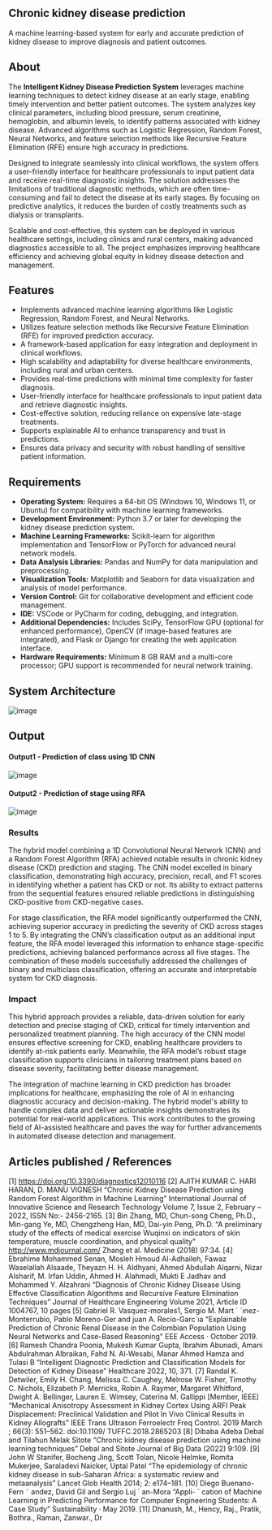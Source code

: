 ## Chronic kidney disease prediction
A machine learning-based system for early and accurate prediction of kidney disease to improve diagnosis and patient outcomes.

## About
The **Intelligent Kidney Disease Prediction System** leverages machine learning techniques to detect kidney disease at an early stage, enabling timely intervention and better patient outcomes. The system analyzes key clinical parameters, including blood pressure, serum creatinine, hemoglobin, and albumin levels, to identify patterns associated with kidney disease. Advanced algorithms such as Logistic Regression, Random Forest, Neural Networks, and feature selection methods like Recursive Feature Elimination (RFE) ensure high accuracy in predictions.  

Designed to integrate seamlessly into clinical workflows, the system offers a user-friendly interface for healthcare professionals to input patient data and receive real-time diagnostic insights. The solution addresses the limitations of traditional diagnostic methods, which are often time-consuming and fail to detect the disease at its early stages. By focusing on predictive analytics, it reduces the burden of costly treatments such as dialysis or transplants.  

Scalable and cost-effective, this system can be deployed in various healthcare settings, including clinics and rural centers, making advanced diagnostics accessible to all. The project emphasizes improving healthcare efficiency and achieving global equity in kidney disease detection and management.
## Features
- Implements advanced machine learning algorithms like Logistic Regression, Random Forest, and Neural Networks.  
- Utilizes feature selection methods like Recursive Feature Elimination (RFE) for improved prediction accuracy.  
- A framework-based application for easy integration and deployment in clinical workflows.  
- High scalability and adaptability for diverse healthcare environments, including rural and urban centers.  
- Provides real-time predictions with minimal time complexity for faster diagnosis.  
- User-friendly interface for healthcare professionals to input patient data and retrieve diagnostic insights.  
- Cost-effective solution, reducing reliance on expensive late-stage treatments.  
- Supports explainable AI to enhance transparency and trust in predictions.  
- Ensures data privacy and security with robust handling of sensitive patient information.  

## Requirements
* **Operating System:** Requires a 64-bit OS (Windows 10, Windows 11, or Ubuntu) for compatibility with machine learning frameworks.  
* **Development Environment:** Python 3.7 or later for developing the kidney disease prediction system.  
* **Machine Learning Frameworks:** Scikit-learn for algorithm implementation and TensorFlow or PyTorch for advanced neural network models.  
* **Data Analysis Libraries:** Pandas and NumPy for data manipulation and preprocessing.  
* **Visualization Tools:** Matplotlib and Seaborn for data visualization and analysis of model performance.  
* **Version Control:** Git for collaborative development and efficient code management.  
* **IDE:** VSCode or PyCharm for coding, debugging, and integration.  
* **Additional Dependencies:** Includes SciPy, TensorFlow GPU (optional for enhanced performance), OpenCV (if image-based features are integrated), and Flask or Django for creating the web application interface.  
* **Hardware Requirements:** Minimum 8 GB RAM and a multi-core processor; GPU support is recommended for neural network training.  

## System Architecture
![image](https://github.com/user-attachments/assets/09ad8462-9a25-4591-8281-fac6b318be2b)


## Output


#### Output1 - Prediction of class using 1D CNN
![image](https://github.com/user-attachments/assets/e6ae62d0-99f3-4720-8deb-b3328a1e1986)


#### Output2 - Prediction of stage using RFA
![image](https://github.com/user-attachments/assets/986a4f46-b3e8-4317-b770-b5558e458cdf)

### Results

The hybrid model combining a 1D Convolutional Neural Network (CNN) and a Random Forest Algorithm (RFA) achieved notable results in chronic kidney disease (CKD) prediction and staging. The CNN model excelled in binary classification, demonstrating high accuracy, precision, recall, and F1 scores in identifying whether a patient has CKD or not. Its ability to extract patterns from the sequential features ensured reliable predictions in distinguishing CKD-positive from CKD-negative cases.

For stage classification, the RFA model significantly outperformed the CNN, achieving superior accuracy in predicting the severity of CKD across stages 1 to 5. By integrating the CNN’s classification output as an additional input feature, the RFA model leveraged this information to enhance stage-specific predictions, achieving balanced performance across all five stages. The combination of these models successfully addressed the challenges of binary and multiclass classification, offering an accurate and interpretable system for CKD diagnosis.

### Impact

This hybrid approach provides a reliable, data-driven solution for early detection and precise staging of CKD, critical for timely intervention and personalized treatment planning. The high accuracy of the CNN model ensures effective screening for CKD, enabling healthcare providers to identify at-risk patients early. Meanwhile, the RFA model’s robust stage classification supports clinicians in tailoring treatment plans based on disease severity, facilitating better disease management.

The integration of machine learning in CKD prediction has broader implications for healthcare, emphasizing the role of AI in enhancing diagnostic accuracy and decision-making. The hybrid model's ability to handle complex data and deliver actionable insights demonstrates its potential for real-world applications. This work contributes to the growing field of AI-assisted healthcare and paves the way for further advancements in automated disease detection and management.
## Articles published / References
[1] https://doi.org/10.3390/diagnostics12010116
[2] AJITH KUMAR C. HARI HARAN, D. MANU VIGNESH “Chronic
Kidney Disease Prediction using Random Forest Algorithm in Machine
Learning” International Journal of Innovative Science and Research
Technology Volume 7, Issue 2, February – 2022, ISSN No:- 2456-2165.
[3] Bin Zhang, MD, Chun-song Cheng, Ph.D., Min-gang Ye, MD, Chengzheng Han, MD, Dai-yin Peng, Ph.D. “A preliminary study of the effects
of medical exercise Wuqinxi on indicators of skin temperature, muscle
coordination, and physical quality” http://www.mdjournal.com/ Zhang
et al. Medicine (2018) 97:34.
[4] Ebrahime Mohammed Senan, Mosleh Hmoud Al-Adhaileh, Fawaz
Waselallah Alsaade, Theyazn H. H. Aldhyani, Ahmed Abdullah Alqarni,
Nizar Alsharif, M. Irfan Uddin, Ahmed H. Alahmadi, Mukti E Jadhav
and Mohammed Y. Alzahrani “Diagnosis of Chronic Kidney Disease
Using Effective Classification Algorithms and Recursive Feature Elimination Techniques” Journal of Healthcare Engineering Volume 2021,
Article ID 1004767, 10 pages
[5] Gabriel R. Vasquez-morales1, Sergio M. Mart ´ ´ınez-Monterrubio, Pablo
Moreno-Ger and juan A. Recio-Garc´ıa “Explainable Prediction of
Chronic Renal Disease in the Colombian Population Using Neural
Networks and Case-Based Reasoning” EEE Access · October 2019.
[6] Ramesh Chandra Poonia, Mukesh Kumar Gupta, Ibrahim Abunadi,
Amani Abdulrahman Albraikan, Fahd N. Al-Wesabi, Manar Ahmed
Hamza and Tulasi B “Intelligent Diagnostic Prediction and Classification
Models for Detection of Kidney Disease” Healthcare 2022, 10, 371.
[7] Randal K. Detwiler, Emily H. Chang, Melissa C. Caughey, Melrose W.
Fisher, Timothy C. Nichols, Elizabeth P. Merricks, Robin A. Raymer,
Margaret Whitford, Dwight A. Bellinger, Lauren E. Wimsey, Caterina
M. Gallippi [Member, IEEE] “Mechanical Anisotropy Assessment in
Kidney Cortex Using ARFI Peak Displacement: Preclinical Validation
and Pilot In Vivo Clinical Results in Kidney Allografts” IEEE Trans
Ultrason Ferroelectr Freq Control. 2019 March ; 66(3): 551–562.
doi:10.1109/ TUFFC.2018.2865203
[8] Dibaba Adeba Debal and Tilahun Melak Sitote “Chronic kidney disease
prediction using machine learning techniques” Debal and Sitote Journal
of Big Data (2022) 9:109.
[9] John W Stanifer, Bocheng Jing, Scott Tolan, Nicole Helmke, Romita
Mukerjee, Saraladevi Naicker, Uptal Patel “The epidemiology of chronic
kidney disease in sub-Saharan Africa: a systematic review and metaanalysis” Lancet Glob Health 2014; 2: e174–181.
[10] Diego Buenano-Fern ˜ andez, David Gil and Sergio Luj ´ an-Mora “Appli- ´
cation of Machine Learning in Predicting Performance for Computer
Engineering Students: A Case Study” Sustainability · May 2019.
[11] Dhanush, M., Hency, Raj., Pratik, Bothra., Raman, Zanwar., Dr


